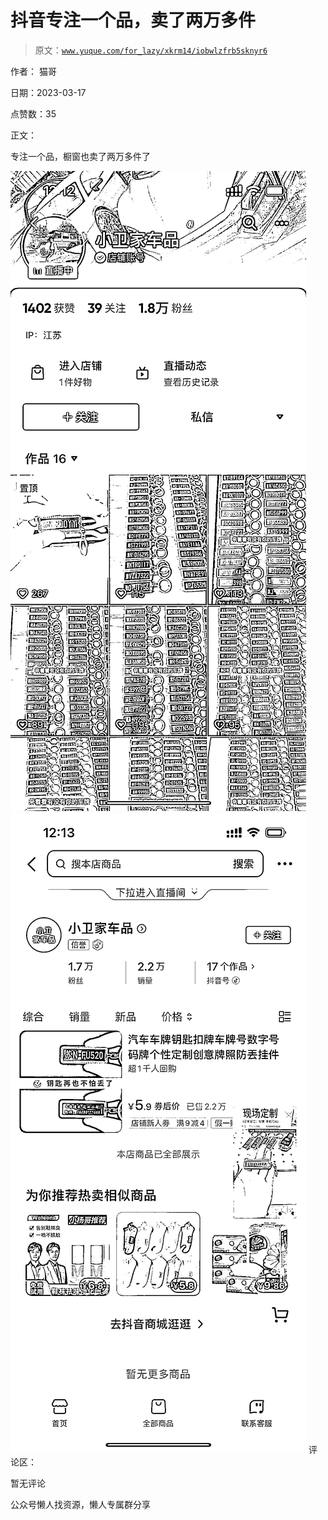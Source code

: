 # 抖音专注一个品，卖了两万多件

> 原文：[`www.yuque.com/for_lazy/xkrm14/iobwlzfrb5sknyr6`](https://www.yuque.com/for_lazy/xkrm14/iobwlzfrb5sknyr6)



作者： 猫哥



日期：2023-03-17



点赞数：35



正文：



专注一个品，橱窗也卖了两万多件了



![](img/651d81c259ffec748706d1b088f62c2c.png)  <ne-p id="u8ef1cf37" data-lake-id="u8ef1cf37">![](img/c519cee8ddd5e19bba2d2690e3fd794f.png)  <ne-p id="uc2f248ab" data-lake-id="uc2f248ab">评论区：



暂无评论



公众号懒人找资源，懒人专属群分享

</ne-p></ne-p>